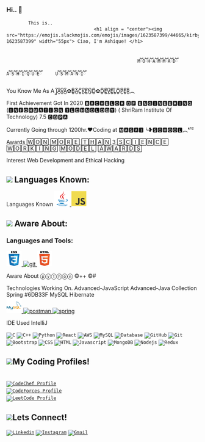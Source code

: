 ### Hi..  👋
            This is..
                                    <h1 align = "center"><img src="https://emojis.slackmojis.com/emojis/images/1623587399/44665/kirby_hi.gif?1623587399" width="55px"> Ciao, I'm Ashique! </h1>
            
                                                                                       
                                                    MཽOཽHཽAཽMཽMཽAཽDཽ    AཽSཽHཽIཽQཽUཽEཽ     UཽSཽMཽAཽNཽIཽ 


You Know Me As A                                               J̺͆A̺͆V̺͆A̺͆✿B̺͆A̺͆C̺͆K̺͆E̺͆N̺͆D̺͆✿D̺͆E̺͆V̺͆E̺͆L̺͆O̺͆P̺͆E̺͆R̺͆︵


First Achievement Got In 2020            🅱🅰🅲🅷🅴🅻🅾🆁 🅾🅵 🅴🅽🅶🅸🅽🅴🅴🆁🅸🅽🅶 (🅸🅽🅵🅾🆁🅼🅰🆃🅸🅾🅽 🆃🅴🅲🅷🅽🅾🅻🅾🅶🆈)
                                                          ( ShriRam Institute Of Technology)
                                                                    7.5 🅲🅶🅿🅰
                                                                    
                                                                    
Currently Going through                                1200hr.❤️Coding  at  🅼🅰🆂🅰🅸╰❥🆂🅲🅷🅾🅾🅻︵ᵏ¹²

Awards                                               🅆🄾🄽 🄼🄾🅁🄴 🅃🄷🄰🄽 3 🅂🄲🄸🄴🄽🄲🄴 🅆🄾🅁🄺🄸🄽🄶 🄼🄾🄳🄴🄻 🄰🅆🄰🅁🄳🅂

Interest                                             Web Development and Ethical Hacking 


## <img src="https://media.giphy.com/media/QssGEmpkyEOhBCb7e1/giphy.gif" width="42px"> Languages Known:

Languages Known                                      <a href="https://www.java.com" target="_blank" rel="noreferrer"> <img src="https://raw.githubusercontent.com/devicons/devicon/master/icons/java/java-original.svg" alt="java" width="40" height="40"/> </a>
<a href="https://developer.mozilla.org/en-US/docs/Web/JavaScript" target="_blank" rel="noreferrer"> <img src="https://raw.githubusercontent.com/devicons/devicon/master/icons/javascript/javascript-original.svg" alt="javascript" width="40" height="40"/> </a> 
                                                           
## <img src="https://media.giphy.com/media/QssGEmpkyEOhBCb7e1/giphy.gif" width="42px"> Aware About:
<h3 align="left">Languages and Tools:</h3>
<p align="left"> <a href="https://www.w3schools.com/css/" target="_blank" rel="noreferrer"> <img src="https://raw.githubusercontent.com/devicons/devicon/master/icons/css3/css3-original-wordmark.svg" alt="css3" width="40" height="40"/> </a> <a href="https://git-scm.com/" target="_blank" rel="noreferrer"> <img src="https://www.vectorlogo.zone/logos/git-scm/git-scm-icon.svg" alt="git" width="40" height="40"/> </a> <a href="https://www.w3.org/html/" target="_blank" rel="noreferrer"> <img src="https://raw.githubusercontent.com/devicons/devicon/master/icons/html5/html5-original-wordmark.svg" alt="html5" width="40" height="40"/> </a> 

Aware About                                            ⓟⓨⓣⓗⓞⓝ    ©++    ©#  

Technologies Working On.                          Advanced-JavaScript   Advanced-Java   Collection   Spring    #6DB33F   MySQL    Hibernate  
                                                <a href="https://www.mysql.com/" target="_blank" rel="noreferrer"> <img src="https://raw.githubusercontent.com/devicons/devicon/master/icons/mysql/mysql-original-wordmark.svg" alt="mysql" width="40" height="40"/> </a> <a href="https://postman.com" target="_blank" rel="noreferrer"> <img src="https://www.vectorlogo.zone/logos/getpostman/getpostman-icon.svg" alt="postman" width="40" height="40"/> </a> <a href="https://spring.io/" target="_blank" rel="noreferrer"> <img src="https://www.vectorlogo.zone/logos/springio/springio-icon.svg" alt="spring" width="40" height="40"/> </a> </p>

IDE Used                                            IntelliJ    
                                                                 





<code><img width="40px" src="https://img.icons8.com/color/3x/c-programming.png" title="C"/></code>
<code><img width="40px" src="https://img.icons8.com/color/4x/c-plus-plus-logo.png" title="C++"/></code>
<code><img width="40px" src="https://img.icons8.com/color/4x/000000/python.png" title="Python"/></code>
<code><img width="40px" src="https://img.icons8.com/plasticine/100/000000/react.png" title="React"/></code>
<code><img width="40px" src="https://img.icons8.com/color/48/000000/amazon-web-services.png" title="AWS"/></code>
<code><img width="40px" src="https://img.icons8.com/ios/4x/00758f/mysql-logo.png" title="MySQL"/></code>
<code><img width="40px" src="https://img.icons8.com/dusk/64/000000/database-restore.png" title="Database"/></code>
<code><img width="40px" src="https://img.icons8.com/fluent/8x/github.png" title="GitHub"/></code>
<code><img width="40px" src="https://img.icons8.com/color/2x/git.png" title="Git"/></code>
<code><img width="40px" src="https://img.icons8.com/color/2x/bootstrap.png" title="Bootstrap"/></code>
<code><img width="40px" src="https://img.icons8.com/color/48/000000/css3.png" title="CSS"/></code>
<code><img width="40px" src="https://img.icons8.com/color/48/000000/html-5.png" title="HTML"/></code>
<code><img width="40px" src="https://img.icons8.com/color/48/000000/javascript--v1.png" title="Javascript"/></code>
<code><img width="40px" src="https://img.icons8.com/color/8x/000000/mongodb.png" title="MongoDB"/></code>
<code><img width="40px" src="https://img.icons8.com/color/8x/000000/nodejs.png" title="Nodejs"/></code>
<code><img width="40px" src="https://img.icons8.com/color/8x/000000/redux.png" title="Redux"/></code>



## <img src="https://media.giphy.com/media/MIGbtLZoVjbl0bYbAd/giphy.gif" width="50px">My Coding Profiles!

<code> <a href="https://www.codechef.com/users/saumyasingh203/"><img width="40px" src="https://img.icons8.com/color/144/000000/codechef.png" title="CodeChef Profile"/></a></code>
<code> <a href="https://codeforces.com/profile/saumya_singh203/"><img width="40px" src="https://img.icons8.com/external-tal-revivo-color-tal-revivo/96/000000/external-codeforces-programming-competitions-and-contests-programming-community-logo-color-tal-revivo.png" title="CodeForces Profile"/></a></code>
<code> <a href="https://leetcode.com/saumyasingh203/"><img width="40px" src="https://img.icons8.com/external-tal-revivo-color-tal-revivo/96/000000/external-level-up-your-coding-skills-and-quickly-land-a-job-logo-color-tal-revivo.png" title="LeetCode Profile"/></a> </code>


<!-- <a href="https://www.codechef.com/users/saumyasingh203/">![CodeChef Badge](https://cp-logo.vercel.app/codechef/saumyasingh203?logo=true) </a>
<a href="https://codeforces.com/profile/saumya_singh203">![CodeForces Badge](https://cp-logo.vercel.app/codeforces/saumya_singh203?logo=true) </a>
<a href="https://leetcode.com/saumyasingh203/">![LeetCode Badge](https://cp-logo.vercel.app/leetcode/saumyasingh203?logo=true)</a> -->

 

## <img src="https://media.giphy.com/media/KcnlGHBpnKnjZIuCMv/giphy.gif" width="50px">Lets Connect!
<code><a href="https://www.linkedin.com/in/saumyasingh203/"><img width="45px" src="https://img.icons8.com/color/8x/000000/linkedin.png" title="Linkedin"/></a></code>
<code><a href="https://www.instagram.com/saumya._.singh"><img width="45px" src="https://img.icons8.com/fluent/48/000000/instagram-new.png" title="Instagram"/></a></code>
<code><a href="mailto:saumya.singh203@gmail.com"><img width="43px" src="https://img.icons8.com/fluent/48/000000/gmail.png" title="Gmail"/></a></code>

<br>

